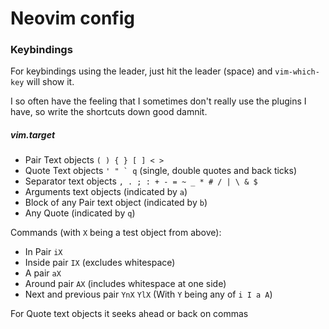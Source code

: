 # Neovim config

### Keybindings

For keybindings using the leader, just hit the leader (space) and `vim-which-key` will show it.

I so often have the feeling that I sometimes don't really use the plugins I have, so write the shortcuts down
good damnit.



##### vim.target

- Pair Text objects ``( ) { } [ ] < >``
- Quote Text objects ``' " ` q`` (single, double quotes and back ticks)
- Separator text objects `` , . ; : + - = ~ _ * # / | \ & $ ``
- Arguments text objects (indicated by `` a ``)
- Block of any Pair text object (indicated by `` b ``)
- Any Quote (indicated by `` q ``) 

Commands (with `X` being a test object from above):

- In Pair `iX`
- Inside pair `IX` (excludes whitespace)
- A pair `aX`
- Around pair `AX` (includes whitespace at one side)
- Next and previous pair `YnX` `YlX` (With `Y` being any of `i I a A`)

For Quote text objects it seeks ahead or back on commas


  

 
